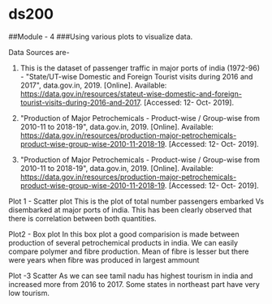 # ds200
##Module - 4 
###Using various plots to visualize data.

Data Sources are- 
1. This is the dataset of passenger traffic in major ports of india (1972-96) -
"State/UT-wise Domestic and Foreign Tourist visits during 2016 and 2017", data.gov.in, 2019. [Online]. 
Available: https://data.gov.in/resources/stateut-wise-domestic-and-foreign-tourist-visits-during-2016-and-2017. [Accessed: 12- Oct- 2019].

2. "Production of Major Petrochemicals - Product-wise / Group-wise from 2010-11 to 2018-19", data.gov.in, 2019. [Online].
Available: https://data.gov.in/resources/production-major-petrochemicals-product-wise-group-wise-2010-11-2018-19. [Accessed: 12- Oct- 2019].

3. "Production of Major Petrochemicals - Product-wise / Group-wise from 2010-11 to 2018-19", data.gov.in, 2019. [Online].
Available: https://data.gov.in/resources/production-major-petrochemicals-product-wise-group-wise-2010-11-2018-19. [Accessed: 12- Oct- 2019].

Plot 1 - Scatter plot 
This is the plot of total number passengers embarked Vs disembarked at major ports of india. This has been clearly observed that there is correlation between both quantities.

Plot2 - Box plot
In this box plot a good comparision is made between production of several petrochemical products in india.
We can easily compare polymer and fibre production. Mean of fibre is lesser but there were years when fibre was produced in largest ammount

Plot -3 Scatter 
As we can see tamil nadu has highest tourism in india and increased more from 2016 to 2017. Some states in northeast part have very low tourism. 

